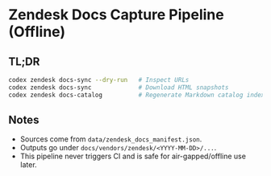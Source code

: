 # Zendesk Docs Capture Pipeline (Offline)

## TL;DR
```bash
codex zendesk docs-sync --dry-run   # Inspect URLs
codex zendesk docs-sync             # Download HTML snapshots
codex zendesk docs-catalog          # Regenerate Markdown catalog index
```

## Notes
- Sources come from `data/zendesk_docs_manifest.json`.
- Outputs go under `docs/vendors/zendesk/<YYYY-MM-DD>/...`.
- This pipeline never triggers CI and is safe for air-gapped/offline use later.
